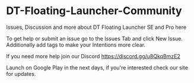 # DT-Floating-Launcher-Community
Issues, Discussion and more about DT Floating Launcher SE and Pro here

To get help or submit an issue go to the Issues Tab and click New Issue.
Additionally add tags to make your Intentions more clear.

If you need more help join our Discord https://discord.gg/u8QkqBmzE2

Launch on Google Play in the next days, if you're interested check our site for updates.
